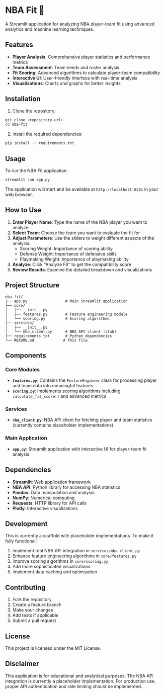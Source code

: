 # NBA Fit 🏀

A Streamlit application for analyzing NBA player-team fit using advanced analytics and machine learning techniques.

## Features

- **Player Analysis**: Comprehensive player statistics and performance metrics
- **Team Assessment**: Team needs and roster analysis
- **Fit Scoring**: Advanced algorithms to calculate player-team compatibility
- **Interactive UI**: User-friendly interface with real-time analysis
- **Visualizations**: Charts and graphs for better insights

## Installation

1. Clone the repository:
```bash
git clone <repository-url>
cd nba-fit
```

2. Install the required dependencies:
```bash
pip install -r requirements.txt
```

## Usage

To run the NBA Fit application:

```bash
streamlit run app.py
```

The application will start and be available at `http://localhost:8501` in your web browser.

## How to Use

1. **Enter Player Name**: Type the name of the NBA player you want to analyze
2. **Select Team**: Choose the team you want to evaluate the fit for
3. **Adjust Parameters**: Use the sliders to weight different aspects of the analysis:
   - Scoring Weight: Importance of scoring ability
   - Defense Weight: Importance of defensive skills
   - Playmaking Weight: Importance of playmaking ability
4. **Analyze**: Click "Analyze Fit" to get the compatibility score
5. **Review Results**: Examine the detailed breakdown and visualizations

## Project Structure

```
nba-fit/
├── app.py                 # Main Streamlit application
├── core/
│   ├── __init__.py
│   ├── features.py        # Feature engineering module
│   └── scoring.py         # Scoring algorithms
├── services/
│   ├── __init__.py
│   └── nba_client.py      # NBA API client (stub)
├── requirements.txt       # Python dependencies
└── README.md             # This file
```

## Components

### Core Modules

- **`features.py`**: Contains the `FeatureEngineer` class for processing player and team data into meaningful features
- **`scoring.py`**: Implements scoring algorithms including `calculate_fit_score()` and advanced metrics

### Services

- **`nba_client.py`**: NBA API client for fetching player and team statistics (currently contains placeholder implementations)

### Main Application

- **`app.py`**: Streamlit application with interactive UI for player-team fit analysis

## Dependencies

- **Streamlit**: Web application framework
- **NBA API**: Python library for accessing NBA statistics
- **Pandas**: Data manipulation and analysis
- **NumPy**: Numerical computing
- **Requests**: HTTP library for API calls
- **Plotly**: Interactive visualizations

## Development

This is currently a scaffold with placeholder implementations. To make it fully functional:

1. Implement real NBA API integration in `services/nba_client.py`
2. Enhance feature engineering algorithms in `core/features.py`
3. Improve scoring algorithms in `core/scoring.py`
4. Add more sophisticated visualizations
5. Implement data caching and optimization

## Contributing

1. Fork the repository
2. Create a feature branch
3. Make your changes
4. Add tests if applicable
5. Submit a pull request

## License

This project is licensed under the MIT License.

## Disclaimer

This application is for educational and analytical purposes. The NBA API integration is currently a placeholder implementation. For production use, proper API authentication and rate limiting should be implemented.
